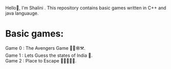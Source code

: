 Hello👋, I'm Shalini . This repository contains basic games written in C++ and java languauge.<br>
<h1>Basic games:</h1>
Game 0 : The Avengers Game 🦹‍♂️🕸️⚒️.<br>
Game 1 : Lets Guess the states of India 🤔.<br>
Game 2 : Place to Escape 🏃‍➡️🏃‍♀️‍➡️.<br>
